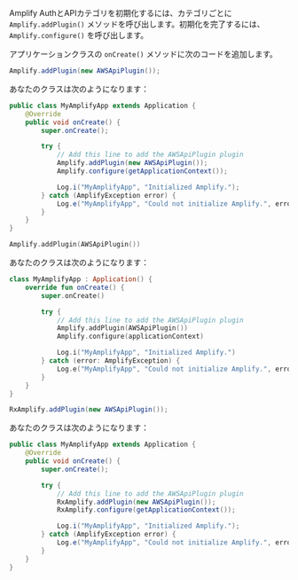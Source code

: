 Amplify AuthとAPIカテゴリを初期化するには、カテゴリごとに `Amplify.addPlugin()` メソッドを呼び出します。初期化を完了するには、 `Amplify.configure()` を呼び出します。

アプリケーションクラスの `onCreate()` メソッドに次のコードを追加します。

<amplify-block-switcher> <amplify-block name="Java">

```java
Amplify.addPlugin(new AWSApiPlugin());
```

あなたのクラスは次のようになります：

```java
public class MyAmplifyApp extends Application {
    @Override
    public void onCreate() {
        super.onCreate();

        try {
            // Add this line to add the AWSApiPlugin plugin
            Amplify.addPlugin(new AWSApiPlugin());
            Amplify.configure(getApplicationContext());

            Log.i("MyAmplifyApp", "Initialized Amplify.");
        } catch (AmplifyException error) {
            Log.e("MyAmplifyApp", "Could not initialize Amplify.", error);
        }
    }
}
```

</amplify-block> <amplify-block name="Kotlin">

```kotlin
Amplify.addPlugin(AWSApiPlugin())
```

あなたのクラスは次のようになります：

```kotlin
class MyAmplifyApp : Application() {
    override fun onCreate() {
        super.onCreate()

        try {
            // Add this line to add the AWSApiPlugin plugin
            Amplify.addPlugin(AWSApiPlugin())
            Amplify.configure(applicationContext)

            Log.i("MyAmplifyApp", "Initialized Amplify.")
        } catch (error: AmplifyException) {
            Log.e("MyAmplifyApp", "Could not initialize Amplify.", error)
        }
    }
}
```

</amplify-block> <amplify-block name="RxJava">

```java
RxAmplify.addPlugin(new AWSApiPlugin());
```

あなたのクラスは次のようになります：

```java
public class MyAmplifyApp extends Application {
    @Override
    public void onCreate() {
        super.onCreate();

        try {
            // Add this line to add the AWSApiPlugin plugin
            RxAmplify.addPlugin(new AWSApiPlugin());
            RxAmplify.configure(getApplicationContext());

            Log.i("MyAmplifyApp", "Initialized Amplify.");
        } catch (AmplifyException error) {
            Log.e("MyAmplifyApp", "Could not initialize Amplify.", error);
        }
    }
}
```

</amplify-block> </amplify-block-switcher>
